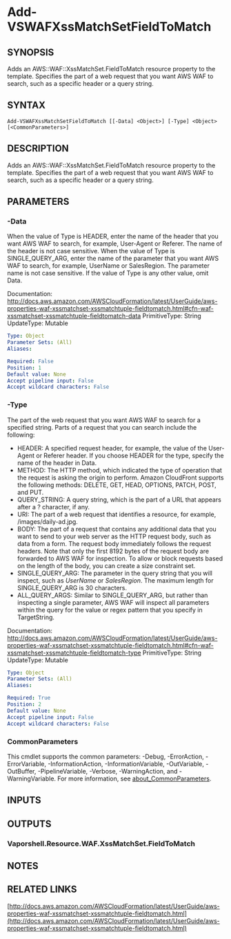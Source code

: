 # Add-VSWAFXssMatchSetFieldToMatch

## SYNOPSIS
Adds an AWS::WAF::XssMatchSet.FieldToMatch resource property to the template.
Specifies the part of a web request that you want AWS WAF to search, such as a specific header or a query string.

## SYNTAX

```
Add-VSWAFXssMatchSetFieldToMatch [[-Data] <Object>] [-Type] <Object> [<CommonParameters>]
```

## DESCRIPTION
Adds an AWS::WAF::XssMatchSet.FieldToMatch resource property to the template.
Specifies the part of a web request that you want AWS WAF to search, such as a specific header or a query string.

## PARAMETERS

### -Data
When the value of Type is HEADER, enter the name of the header that you want AWS WAF to search, for example, User-Agent or Referer.
The name of the header is not case sensitive.
When the value of Type is SINGLE_QUERY_ARG, enter the name of the parameter that you want AWS WAF to search, for example, UserName or SalesRegion.
The parameter name is not case sensitive.
If the value of Type is any other value, omit Data.

Documentation: http://docs.aws.amazon.com/AWSCloudFormation/latest/UserGuide/aws-properties-waf-xssmatchset-xssmatchtuple-fieldtomatch.html#cfn-waf-xssmatchset-xssmatchtuple-fieldtomatch-data
PrimitiveType: String
UpdateType: Mutable

```yaml
Type: Object
Parameter Sets: (All)
Aliases:

Required: False
Position: 1
Default value: None
Accept pipeline input: False
Accept wildcard characters: False
```

### -Type
The part of the web request that you want AWS WAF to search for a specified string.
Parts of a request that you can search include the following:
+  HEADER: A specified request header, for example, the value of the User-Agent or Referer header.
If you choose HEADER for the type, specify the name of the header in Data.
+  METHOD: The HTTP method, which indicated the type of operation that the request is asking the origin to perform.
Amazon CloudFront supports the following methods: DELETE, GET, HEAD, OPTIONS, PATCH, POST, and PUT.
+  QUERY_STRING: A query string, which is the part of a URL that appears after a ?
character, if any.
+  URI: The part of a web request that identifies a resource, for example, /images/daily-ad.jpg.
+  BODY: The part of a request that contains any additional data that you want to send to your web server as the HTTP request body, such as data from a form.
The request body immediately follows the request headers.
Note that only the first 8192 bytes of the request body are forwarded to AWS WAF for inspection.
To allow or block requests based on the length of the body, you can create a size constraint set.
+  SINGLE_QUERY_ARG: The parameter in the query string that you will inspect, such as *UserName* or *SalesRegion*.
The maximum length for SINGLE_QUERY_ARG is 30 characters.
+  ALL_QUERY_ARGS: Similar to SINGLE_QUERY_ARG, but rather than inspecting a single parameter, AWS WAF will inspect all parameters within the query for the value or regex pattern that you specify in TargetString.

Documentation: http://docs.aws.amazon.com/AWSCloudFormation/latest/UserGuide/aws-properties-waf-xssmatchset-xssmatchtuple-fieldtomatch.html#cfn-waf-xssmatchset-xssmatchtuple-fieldtomatch-type
PrimitiveType: String
UpdateType: Mutable

```yaml
Type: Object
Parameter Sets: (All)
Aliases:

Required: True
Position: 2
Default value: None
Accept pipeline input: False
Accept wildcard characters: False
```

### CommonParameters
This cmdlet supports the common parameters: -Debug, -ErrorAction, -ErrorVariable, -InformationAction, -InformationVariable, -OutVariable, -OutBuffer, -PipelineVariable, -Verbose, -WarningAction, and -WarningVariable. For more information, see [about_CommonParameters](http://go.microsoft.com/fwlink/?LinkID=113216).

## INPUTS

## OUTPUTS

### Vaporshell.Resource.WAF.XssMatchSet.FieldToMatch
## NOTES

## RELATED LINKS

[http://docs.aws.amazon.com/AWSCloudFormation/latest/UserGuide/aws-properties-waf-xssmatchset-xssmatchtuple-fieldtomatch.html](http://docs.aws.amazon.com/AWSCloudFormation/latest/UserGuide/aws-properties-waf-xssmatchset-xssmatchtuple-fieldtomatch.html)

